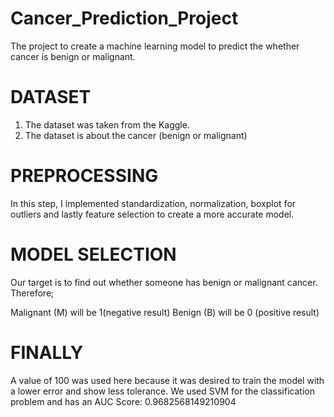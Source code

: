 # Cancer_Prediction_Project
The project to create a machine learning model to predict the whether cancer is benign or malignant.

# DATASET

1. The dataset was taken from the Kaggle.
2. The dataset is about the cancer (benign or malignant)
   
# PREPROCESSING
In this step, I implemented standardization, normalization, boxplot for outliers and lastly feature selection to create a more accurate model.

# MODEL SELECTION
Our target is to find out whether someone has benign or malignant cancer.
Therefore;

Malignant (M) will be 1(negative result)
Benign (B) will be 0 (positive result)

# FINALLY 
A value of 100 was used here because it was desired to train the model with a lower error and show less tolerance.
We used SVM for the classification problem and has an AUC Score: 0.9682568149210904

